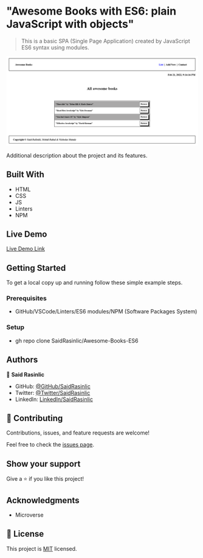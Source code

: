 # "Awesome Books with ES6: plain JavaScript with objects"

> This is a basic SPA (Single Page Application) created by JavaScript ES6 syntax using modules.

![screenshot](./img/Desktop-Awesome-Books.png)

Additional description about the project and its features.

## Built With

- HTML
- CSS
- JS
- Linters
- NPM

## Live Demo

[Live Demo Link](https://saidrasinlic.github.io/Awesome-Books-ES6/)

## Getting Started

To get a local copy up and running follow these simple example steps.

### Prerequisites

- GitHub/VSCode/Linters/ES6 modules/NPM (Software Packages System)

### Setup

- gh repo clone SaidRasinlic/Awesome-Books-ES6

## Authors

👤 **Said Rasinlic**

- GitHub: [@GitHub/SaidRasinlic](https://github.com/SaidRasinlic)
- Twitter: [@Twitter/SaidRasinlic](https://twitter.com/SaidRasinlic)
- LinkedIn: [LinkedIn/SaidRasinlic](https://www.linkedin.com/in/saidrasinlic)

## 🤝 Contributing

Contributions, issues, and feature requests are welcome!

Feel free to check the [issues page](../../issues/).

## Show your support

Give a ⭐️ if you like this project!

## Acknowledgments

- Microverse 

## 📝 License

This project is [MIT](LICENSE) licensed.
